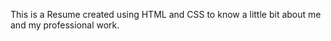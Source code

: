 This is a Resume created using HTML and CSS to know a little bit about me and my professional work. 
